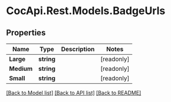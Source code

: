 ﻿# CocApi.Rest.Models.BadgeUrls

## Properties

Name | Type | Description | Notes
------------ | ------------- | ------------- | -------------
**Large** | **string** |  | [readonly] 
**Medium** | **string** |  | [readonly] 
**Small** | **string** |  | [readonly] 

[[Back to Model list]](../../README.md#documentation-for-models) [[Back to API list]](../../README.md#documentation-for-api-endpoints) [[Back to README]](../../README.md)

